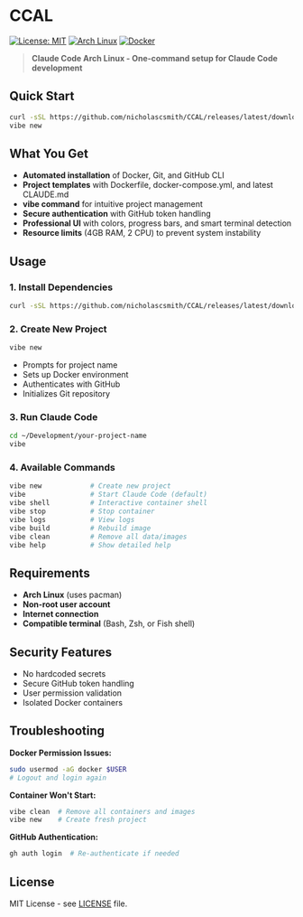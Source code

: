 # CCAL

[![License: MIT](https://img.shields.io/badge/License-MIT-yellow.svg)](https://opensource.org/licenses/MIT)
[![Arch Linux](https://img.shields.io/badge/Arch-Linux-blue.svg)](https://archlinux.org/)
[![Docker](https://img.shields.io/badge/Docker-Compose-blue.svg)](https://docker.com/)

> **Claude Code Arch Linux - One-command setup for Claude Code development**

## Quick Start

```bash
curl -sSL https://github.com/nicholascsmith/CCAL/releases/latest/download/install.sh | bash
vibe new
```

## What You Get

- **Automated installation** of Docker, Git, and GitHub CLI
- **Project templates** with Dockerfile, docker-compose.yml, and latest CLAUDE.md
- **vibe command** for intuitive project management
- **Secure authentication** with GitHub token handling
- **Professional UI** with colors, progress bars, and smart terminal detection
- **Resource limits** (4GB RAM, 2 CPU) to prevent system instability

## Usage

### 1. Install Dependencies
```bash
curl -sSL https://github.com/nicholascsmith/CCAL/releases/latest/download/install.sh | bash
```

### 2. Create New Project
```bash
vibe new
```
- Prompts for project name
- Sets up Docker environment
- Authenticates with GitHub
- Initializes Git repository

### 3. Run Claude Code
```bash
cd ~/Development/your-project-name
vibe
```

### 4. Available Commands
```bash
vibe new            # Create new project
vibe                # Start Claude Code (default)
vibe shell          # Interactive container shell
vibe stop           # Stop container
vibe logs           # View logs
vibe build          # Rebuild image
vibe clean          # Remove all data/images
vibe help           # Show detailed help
```

## Requirements

- **Arch Linux** (uses pacman)
- **Non-root user account**
- **Internet connection**
- **Compatible terminal** (Bash, Zsh, or Fish shell)

## Security Features

- No hardcoded secrets
- Secure GitHub token handling
- User permission validation
- Isolated Docker containers

## Troubleshooting

**Docker Permission Issues:**
```bash
sudo usermod -aG docker $USER
# Logout and login again
```

**Container Won't Start:**
```bash
vibe clean  # Remove all containers and images
vibe new    # Create fresh project
```

**GitHub Authentication:**
```bash
gh auth login  # Re-authenticate if needed
```

## License

MIT License - see [LICENSE](LICENSE) file.
